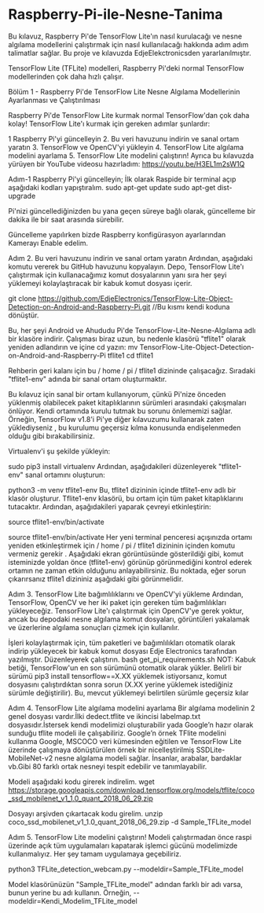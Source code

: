 # Raspberry-Pi-ile-Nesne-Tanima 
Bu kılavuz, Raspberry Pi'de TensorFlow Lite'ın nasıl kurulacağı ve nesne algılama modellerini çalıştırmak için nasıl kullanılacağı hakkında adım adım talimatlar sağlar.
Bu proje ve kılavuzda EdjeElekctronicsden yararlanılmıştır.

TensorFlow Lite (TFLite) modelleri, Raspberry Pi'deki normal TensorFlow modellerinden çok daha hızlı çalışır.

Bölüm 1 - Raspberry Pi'de TensorFlow Lite Nesne Algılama Modellerinin Ayarlanması ve Çalıştırılması

Raspberry Pi'de TensorFlow Lite kurmak normal TensorFlow'dan çok daha kolay! TensorFlow Lite'ı kurmak için gereken adımlar şunlardır:

1   Raspberry Pi'yi güncelleyin
2. Bu veri havuzunu indirin ve sanal ortam yaratın
3. TensorFlow ve OpenCV'yi yükleyin
4. TensorFlow Lite algılama modelini ayarlama
5. TensorFlow Lite modelini çalıştırın!
Ayrıca bu kılavuzda yürüyen bir YouTube videosu hazırladım: https://youtu.be/H3EL1m2sW1Q

Adım-1  Raspberry Pi'yi güncelleyin;
İlk olarak Raspide bir terminal açıp aşağıdaki kodları yapıştıralım.
sudo apt-get update
sudo apt-get dist-upgrade

Pi'nizi güncellediğinizden bu yana geçen süreye bağlı olarak, güncelleme bir dakika ile bir saat arasında sürebilir.

Güncelleme yapılırken bizde Raspberry konfigürasyon ayarlarından Kamerayı Enable edelim.


Adım 2. Bu veri havuzunu indirin ve sanal ortam yaratın
Ardından, aşağıdaki komutu vererek bu GitHub havuzunu kopyalayın. Depo, TensorFlow Lite'ı çalıştırmak için kullanacağımız komut dosyalarının yanı sıra her şeyi yüklemeyi kolaylaştıracak bir kabuk komut dosyası içerir. 

git clone https://github.com/EdjeElectronics/TensorFlow-Lite-Object-Detection-on-Android-and-Raspberry-Pi.git  //Bu kısmı kendi koduna dönüştür.

Bu, her şeyi Android ve Ahududu Pi'de TensorFlow-Lite-Nesne-Algılama adlı bir klasöre indirir. Çalışması biraz uzun, bu nedenle klasörü "tflite1" olarak yeniden adlandırın ve içine cd yazın:
mv TensorFlow-Lite-Object-Detection-on-Android-and-Raspberry-Pi tflite1
cd tflite1

Rehberin geri kalanı için bu / home / pi / tflite1 dizininde çalışacağız. Sıradaki "tflite1-env" adında bir sanal ortam oluşturmaktır.

Bu kılavuz için sanal bir ortam kullanıyorum, çünkü Pi'nize önceden yüklenmiş olabilecek paket kitaplıklarının sürümleri arasındaki çakışmaları önlüyor. Kendi ortamında kurulu tutmak bu sorunu önlememizi sağlar. Örneğin, TensorFlow v1.8'i Pi'ye diğer kılavuzumu kullanarak zaten yüklediyseniz , bu kurulumu geçersiz kılma konusunda endişelenmeden olduğu gibi bırakabilirsiniz.

Virtualenv'i şu şekilde yükleyin:

sudo pip3 install virtualenv
Ardından, aşağıdakileri düzenleyerek "tflite1-env" sanal ortamını oluşturun:

python3 -m venv tflite1-env
Bu, tflite1 dizininin içinde tflite1-env adlı bir klasör oluşturur. Tflite1-env klasörü, bu ortam için tüm paket kitaplıklarını tutacaktır. Ardından, aşağıdakileri yaparak çevreyi etkinleştirin:

source tflite1-env/bin/activate

source tflite1-env/bin/activate Her yeni terminal penceresi açışınızda ortamı yeniden etkinleştirmek için / home / pi / tflite1 dizininin içinden komutu vermeniz gerekir . Aşağıdaki ekran görüntüsünde gösterildiği gibi, komut isteminizde yoldan önce (tflite1-env) görünüp görünmediğini kontrol ederek ortamın ne zaman etkin olduğunu anlayabilirsiniz.
Bu noktada, eğer sorun çıkarırsanız tflite1 dizininiz aşağıdaki gibi görünmelidir.

Adım 3. TensorFlow Lite bağımlılıklarını ve OpenCV'yi yükleme
Ardından, TensorFlow, OpenCV ve her iki paket için gereken tüm bağımlılıkları yükleyeceğiz. TensorFlow Lite'ı çalıştırmak için OpenCV'ye gerek yoktur, ancak bu depodaki nesne algılama komut dosyaları, görüntüleri yakalamak ve üzerlerine algılama sonuçları çizmek için kullanılır.

İşleri kolaylaştırmak için, tüm paketleri ve bağımlılıkları otomatik olarak indirip yükleyecek bir kabuk komut dosyası Edje Electronics tarafından yazılmıştır. Düzenleyerek çalıştırın.
bash get_pi_requirements.sh
NOT: Kabuk betiği, TensorFlow'un en son sürümünü otomatik olarak yükler. Belirli bir sürümü pip3 install tensorflow==X.XX yüklemek istiyorsanız, komut dosyasını çalıştırdıktan sonra sorun (X.XX yerine yüklemek istediğiniz sürümle değiştirilir). Bu, mevcut yüklemeyi belirtilen sürümle geçersiz kılar

Adım 4. TensorFlow Lite algılama modelini ayarlama
Bir algılama modelinin 2 genel dosyası vardır.İlki dedect.tflite ve ikincisi labelmap.txt dosyasıdır.İstersek kendi modelimizi oluşturabilir yada Google’n hazır olarak sunduğu tflite modeli ile çalışabiliriz.
Google’n örnek TFlite modelini kullanma
Google, MSCOCO veri kümesinden eğitilen ve TensorFlow Lite üzerinde çalışmaya dönüştürülen örnek bir nicelleştirilmiş SSDLite-MobileNet-v2 nesne algılama modeli sağlar. İnsanlar, arabalar, bardaklar vb.Gibi 80 farklı ortak nesneyi tespit edebilir ve tanımlayabilir.

Modeli aşağıdaki kodu girerek indirelim.
wget https://storage.googleapis.com/download.tensorflow.org/models/tflite/coco_ssd_mobilenet_v1_1.0_quant_2018_06_29.zip

Dosyayı arşivden çıkartacak kodu girelim.
unzip coco_ssd_mobilenet_v1_1.0_quant_2018_06_29.zip -d Sample_TFLite_model

Adım 5. TensorFlow Lite modelini çalıştırın!
Modeli çalıştırmadan önce raspi üzerinde açık tüm uygulamaları kapatarak işlemci gücünü modelimizde kullanmalıyız. Her şey tamam uygulamaya geçebiliriz.

python3 TFLite_detection_webcam.py --modeldir=Sample_TFLite_model

Model klasörünüzün "Sample_TFLite_model" adından farklı bir adı varsa, bunun yerine bu adı kullanın. Örneğin, --modeldir=Kendi_Modelim_TFLite_model

